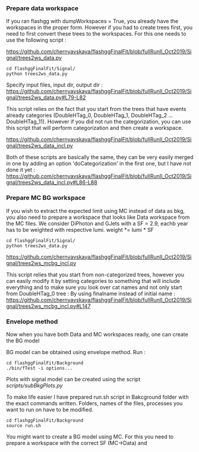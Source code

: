 ### Prepare data workspace ###

If you ran flashgg with dumpWorkspaces = True, you already have the workspaces in the proper form. However if you had to create trees first, you need to first convert these trees to the workspaces. For this one needs to use the following script : 

https://github.com/chernyavskaya/flashggFinalFit/blob/fullRunII_Oct2019/Signal/trees2ws_data.py
```
cd flashggFinalFit/Signal/
python trees2ws_data.py 
```
Specify input files, input dir, output dir :
https://github.com/chernyavskaya/flashggFinalFit/blob/fullRunII_Oct2019/Signal/trees2ws_data.py#L79-L82

This script relies on the fact that you start from the trees that have events already categories (DoubleHTag_0, DoubleHTag_1, DoubleHTag_2 ... DoubleHTag_11). However if you did not run the categorization, you can use this script that will perform categorization and then create a workspace. 

https://github.com/chernyavskaya/flashggFinalFit/blob/fullRunII_Oct2019/Signal/trees2ws_data_incl.py

Both of these scripts are basically the same,  they can be very easily merged in one by adding an option 'doCategorization' in the first one, but I have not done it yet : 
https://github.com/chernyavskaya/flashggFinalFit/blob/fullRunII_Oct2019/Signal/trees2ws_data_incl.py#L86-L88

### Prepare MC BG workspace ###
If you wish to extract the expected limit using MC instead of data as bkg, you also need to prepare a workspace that looks like Data workspace from the MC files. We consider DiPhoton and GJets with a SF = 2.9, eachb year has to be weighted with respective lumi. weight *= lumi * SF
```
cd flashggFinalFit/Signal/
python trees2ws_data.py 
```
https://github.com/chernyavskaya/flashggFinalFit/blob/fullRunII_Oct2019/Signal/trees2ws_mcbg_incl.py

This script relies that you start from non-categorized trees, however you can easily modify it by setting categories to something that will include everything and to make sure you look over cat names and not only start from DoubleHTag_0 tree :
By using finalname instead of initial name :
https://github.com/chernyavskaya/flashggFinalFit/blob/fullRunII_Oct2019/Signal/trees2ws_mcbg_incl.py#L147


### Envelope method ###
Now when you have both Data and MC workspaces ready, one can create the BG model

BG model can be obtained using envelope method. Run :
```
cd flashggFinalFit/Background
./bin/fTest -i options...
```
Plots with signal model can be created using the script *scripts/subBkgPlots.py*

To make life easier I have prepared run.sh script in Bakcground folder with the exact commands written.
Folders, names of the files, processes you want to run on have to be modified.
```
cd flashggFinalFit/Background
source run.sh
```


You might want to create a BG model using MC. For this you need to prepare a workspace with the correct SF (MC->Data) and 
